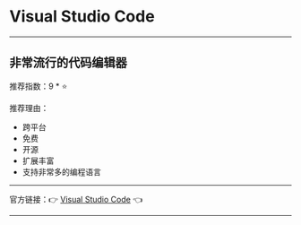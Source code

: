 # Visual Studio Code

---

## 非常流行的代码编辑器

推荐指数：9 * ⭐

推荐理由：

- 跨平台
- 免费
- 开源
- 扩展丰富
- 支持非常多的编程语言

---


官方链接：👉 [Visual Studio Code](
https://code.visualstudio.com/
) 👈


---



























